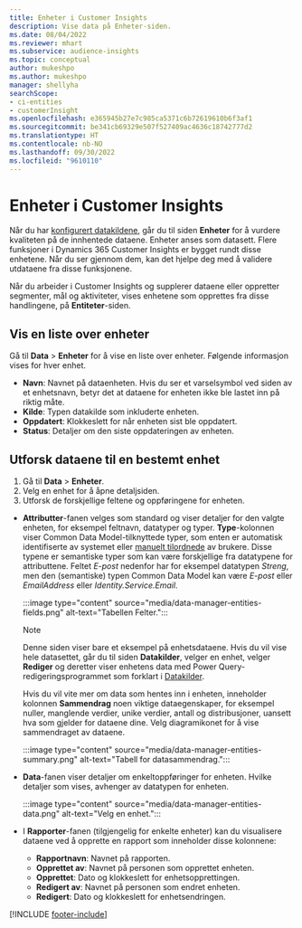 ```yaml
---
title: Enheter i Customer Insights
description: Vise data på Enheter-siden.
ms.date: 08/04/2022
ms.reviewer: mhart
ms.subservice: audience-insights
ms.topic: conceptual
author: mukeshpo
ms.author: mukeshpo
manager: shellyha
searchScope:
- ci-entities
- customerInsight
ms.openlocfilehash: e365945b27e7c985ca5371c6b72619610b6f3af1
ms.sourcegitcommit: be341cb69329e507f527409ac4636c18742777d2
ms.translationtype: HT
ms.contentlocale: nb-NO
ms.lasthandoff: 09/30/2022
ms.locfileid: "9610110"
---
```

# <a name="entities-in-customer-insights"></a>Enheter i Customer Insights

Når du har [konfigurert datakildene](data-sources.md), går du til siden **Enheter** for å vurdere kvaliteten på de innhentede dataene. Enheter anses som datasett. Flere funksjoner i Dynamics 365 Customer Insights er bygget rundt disse enhetene. Når du ser gjennom dem, kan det hjelpe deg med å validere utdataene fra disse funksjonene.

Når du arbeider i Customer Insights og supplerer dataene eller oppretter segmenter, mål og aktiviteter, vises enhetene som opprettes fra disse handlingene, på **Entiteter**-siden.

## <a name="view-a-list-of-entities"></a>Vis en liste over enheter

Gå til **Data** > **Enheter** for å vise en liste over enheter. Følgende informasjon vises for hver enhet.

- **Navn**: Navnet på dataenheten. Hvis du ser et varselsymbol ved siden av et enhetsnavn, betyr det at dataene for enheten ikke ble lastet inn på riktig måte.
- **Kilde**: Typen datakilde som inkluderte enheten.
- **Oppdatert**: Klokkeslett for når enheten sist ble oppdatert.
- **Status**: Detaljer om den siste oppdateringen av enheten.

## <a name="explore-a-specific-entitys-data"></a>Utforsk dataene til en bestemt enhet

1. Gå til **Data** > **Enheter**.
1. Velg en enhet for å åpne detaljsiden.  
1. Utforsk de forskjellige feltene og oppføringene for enheten.

- **Attributter**-fanen velges som standard og viser detaljer for den valgte enheten, for eksempel feltnavn, datatyper og typer. **Type**-kolonnen viser Common Data Model-tilknyttede typer, som enten er automatisk identifiserte av systemet eller [manuelt tilordnede](map-entities.md) av brukere. Disse typene er semantiske typer som kan være forskjellige fra datatypene for attributtene. Feltet *E-post* nedenfor har for eksempel datatypen *Streng*, men den (semantiske) typen Common Data Model kan være *E-post* eller *EmailAddress* eller *Identity.Service.Email*.

   :::image type="content" source="media/data-manager-entities-fields.png" alt-text="Tabellen Felter.":::

   > [!NOTE]
   > Denne siden viser bare et eksempel på enhetsdataene. Hvis du vil vise hele datasettet, går du til siden **Datakilder**, velger en enhet, velger **Rediger** og deretter viser enhetens data med Power Query-redigeringsprogrammet som forklart i [Datakilder](data-sources.md).

   Hvis du vil vite mer om data som hentes inn i enheten, inneholder kolonnen **Sammendrag** noen viktige dataegenskaper, for eksempel nuller, manglende verdier, unike verdier, antall og distribusjoner, uansett hva som gjelder for dataene dine. Velg diagramikonet for å vise sammendraget av dataene.

   :::image type="content" source="media/data-manager-entities-summary.png" alt-text="Tabell for datasammendrag.":::

- **Data**-fanen viser detaljer om enkeltoppføringer for enheten. Hvilke detaljer som vises, avhenger av datatypen for enheten.

   :::image type="content" source="media/data-manager-entities-data.png" alt-text="Velg en enhet.":::

- I **Rapporter**-fanen (tilgjengelig for enkelte enheter) kan du visualisere dataene ved å opprette en rapport som inneholder disse kolonnene:

  - **Rapportnavn**: Navnet på rapporten.
  - **Opprettet av**: Navnet på personen som opprettet enheten.
  - **Opprettet**: Dato og klokkeslett for enhetsopprettingen.
  - **Redigert av**: Navnet på personen som endret enheten.
  - **Redigert**: Dato og klokkeslett for enhetsendringen.

[!INCLUDE [footer-include](includes/footer-banner.md)]
